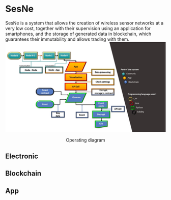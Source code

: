 # SesNe
SesNe is a system that allows the creation of wireless sensor networks at a very low cost, together with their supervision using an application for smartphones, and the storage of generated data in blockchain, which guarantees their immutability and allows trading with them.
<kbd>
![Schematic](https://github.com/arilucea/SesNe/blob/master/Documentation%20(Spanish)/Schematic.jpg)
</kbd>
<p align="center">Operating diagram</p>

## Electronic
## Blockchain
## App
